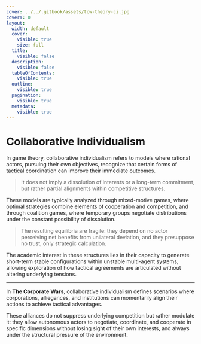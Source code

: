 ```yaml
---
cover: ../../.gitbook/assets/tcw-theory-ci.jpg
coverY: 0
layout:
  width: default
  cover:
    visible: true
    size: full
  title:
    visible: false
  description:
    visible: false
  tableOfContents:
    visible: true
  outline:
    visible: true
  pagination:
    visible: true
  metadata:
    visible: true
---
```


# Collaborative Individualism

In game theory, collaborative individualism refers to models where rational actors, pursuing their own objectives, recognize that certain forms of tactical coordination can improve their immediate outcomes.

> It does not imply a dissolution of interests or a long-term commitment, but rather partial alignments within competitive structures.

These models are typically analyzed through mixed-motive games, where optimal strategies combine elements of cooperation and competition, and through coalition games, where temporary groups negotiate distributions under the constant possibility of dissolution.

> The resulting equilibria are fragile: they depend on no actor perceiving net benefits from unilateral deviation, and they presuppose no trust, only strategic calculation.

The academic interest in these structures lies in their capacity to generate short-term stable configurations within unstable multi-agent systems, allowing exploration of how tactical agreements are articulated without altering underlying tensions.

***

In **The Corporate Wars**, collaborative individualism defines scenarios where corporations, alliegances, and institutions can momentarily align their actions to achieve tactical advantages.

These alliances do not suppress underlying competition but rather modulate it: they allow autonomous actors to negotiate, coordinate, and cooperate in specific dimensions without losing sight of their own interests, and always under the structural pressure of the environment.
